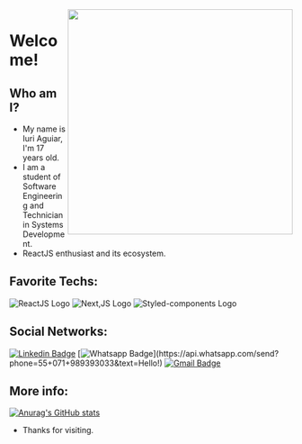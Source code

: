 <img align="right" width="400" height="400" src="https://images.vexels.com/media/users/3/152639/isolated/preview/506b575739e90613428cdb399175e2c8-space-astronaut-cartoon-by-vexels.png">


# Welcome!

## Who am I?
- My name is Iuri Aguiar, I'm 17 years old.
- I am a student of Software Engineering and Technician in Systems Development.
- ReactJS enthusiast and its ecosystem.

## Favorite Techs:
![ReactJS Logo](https://img.shields.io/twitter/url?color=purple&label=ReactJS&logo=react&logoColor=61DAFB&style=social&url=https://www.linkedin.com/in/iuriaguiarr/)
![Next,JS Logo](https://img.shields.io/twitter/url?color=purple&label=Next.JS&logo=next.js&logoColor=black&style=social&url=https://www.linkedin.com/in/iuriaguiarr/)
![Styled-components Logo](https://img.shields.io/twitter/url?color=purple&label=Styled-components&logo=styled-components&logoColor=DB7093&style=social&url=https://www.linkedin.com/in/iuriaguiarr/)

## Social Networks:
[![Linkedin Badge](https://img.shields.io/badge/-LinkedIn-blue?style=flat-square&logo=Linkedin&logoColor=white&link=https://www.linkedin.com/in/iuriaguiarr/)](https://www.linkedin.com/in/iuriaguiarr/)
[![Whatsapp Badge](https://img.shields.io/badge/-Whatsapp-4CA143?style=flat-square&labelColor=4CA143&logo=whatsapp&logoColor=white&link=https://api.whatsapp.com/send?phone=55+071+989393033&text=Hello!)](https://api.whatsapp.com/send?phone=55+071+989393033&text=Hello!)
[![Gmail Badge](https://img.shields.io/badge/-Gmail-c14438?style=flat-square&logo=Gmail&logoColor=white&link=mailto:iuri.aguiarr@gmail.com)](mailto:iuri.aguiarr@gmail.com)

## More info:
[![Anurag's GitHub stats](https://github-readme-stats.vercel.app/api?username=iuriaguiarr&count_private=true&show_icons=true&theme=radical)](https://github.com/anuraghazra/github-readme-stats)

- Thanks for visiting. 
  
